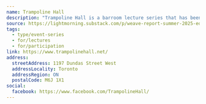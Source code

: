 ```yaml
---
name: Trampoline Hall
description: "Trampoline Hall is a barroom lecture series that has been running monthly in Toronto since before forever, and has sold out every show since its inception. The talks range from serious to ridiculous, with the one rule being that speakers cannot be professionally expert on their topic (though they are often very knowledgeable)."
source: https://lightmorning.substack.com/p/weave-report-summer-2025-edition
tags:
  - type/event-series
  - for/lectures
  - for/participation
link: https://www.trampolinehall.net/
address:
  streetAddress: 1197 Dundas Street West
  addressLocality: Toronto
  addressRegion: ON
  postalCode: M6J 1X1
social:
  facebook: https://www.facebook.com/TrampolineHall/
---
```

